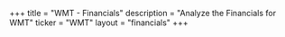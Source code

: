 +++
title = "WMT - Financials"
description = "Analyze the Financials for WMT"
ticker = "WMT"
layout = "financials"
+++

